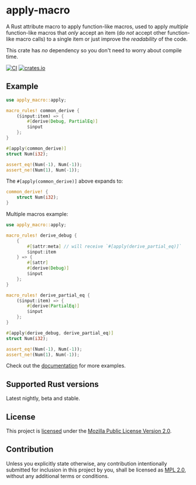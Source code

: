 # apply-macro
A Rust attribute macro to apply function-like macros, used to apply *multiple* function-like macros that *only* accept an item (do *not* accept other function-like macro calls) to a single item or just improve the *readability* of the code.

This crate has *no* dependency so you don't need to worry about compile time.

[![CI](https://github.com/hyd-dev/apply-macro/workflows/CI/badge.svg)](https://github.com/hyd-dev/apply-macro/actions?query=workflow%3ACI)
[![crates.io](https://img.shields.io/crates/v/apply-macro.svg)](https://crates.io/crates/apply-macro)

## Example
```rust
use apply_macro::apply;

macro_rules! common_derive {
    ($input:item) => {
        #[derive(Debug, PartialEq)]
        $input
    };
}

#[apply(common_derive)]
struct Num(i32);

assert_eq!(Num(-1), Num(-1));
assert_ne!(Num(1), Num(-1));
```

The `#[apply(common_derive)]` above expands to:
```rust
common_derive! {
    struct Num(i32);
}
```

Multiple macros example:
```rust
use apply_macro::apply;

macro_rules! derive_debug {
    {
        #[$attr:meta] // will receive `#[apply(derive_partial_eq)]`
        $input:item
    } => {
        #[$attr]
        #[derive(Debug)]
        $input
    };
}

macro_rules! derive_partial_eq {
    ($input:item) => {
        #[derive(PartialEq)]
        $input
    };
}

#[apply(derive_debug, derive_partial_eq)]
struct Num(i32);

assert_eq!(Num(-1), Num(-1));
assert_ne!(Num(1), Num(-1));
```

Check out the [documentation](https://docs.rs/apply-macro) for more examples.

## Supported Rust versions
Latest nightly, beta and stable.

## License
This project is [licensed](./COPYRIGHT.md) under the [Mozilla Public License Version 2.0](./LICENSE.md).

## Contribution
Unless you explicitly state otherwise, any contribution intentionally submitted for inclusion in this project by you, shall be licensed as [MPL 2.0](./LICENSE.md), without any additional terms or conditions.
